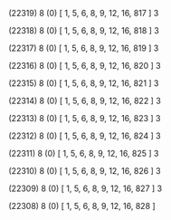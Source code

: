 (22319) 8 (0) [ 1, 5, 6, 8, 9, 12, 16, 817 ] 3 


(22318) 8 (0) [ 1, 5, 6, 8, 9, 12, 16, 818 ] 3 


(22317) 8 (0) [ 1, 5, 6, 8, 9, 12, 16, 819 ] 3 


(22316) 8 (0) [ 1, 5, 6, 8, 9, 12, 16, 820 ] 3 


(22315) 8 (0) [ 1, 5, 6, 8, 9, 12, 16, 821 ] 3 


(22314) 8 (0) [ 1, 5, 6, 8, 9, 12, 16, 822 ] 3 


(22313) 8 (0) [ 1, 5, 6, 8, 9, 12, 16, 823 ] 3 


(22312) 8 (0) [ 1, 5, 6, 8, 9, 12, 16, 824 ] 3 


(22311) 8 (0) [ 1, 5, 6, 8, 9, 12, 16, 825 ] 3 


(22310) 8 (0) [ 1, 5, 6, 8, 9, 12, 16, 826 ] 3 


(22309) 8 (0) [ 1, 5, 6, 8, 9, 12, 16, 827 ] 3 


(22308) 8 (0) [ 1, 5, 6, 8, 9, 12, 16, 828 ]  

